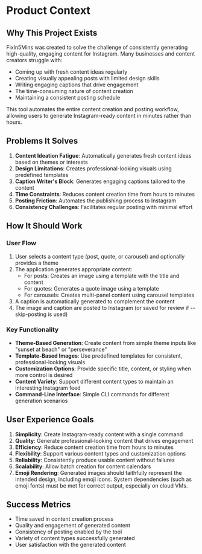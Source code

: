 # Product Context

## Why This Project Exists
FixIn5Mins was created to solve the challenge of consistently generating high-quality, engaging content for Instagram. Many businesses and content creators struggle with:
- Coming up with fresh content ideas regularly
- Creating visually appealing posts with limited design skills
- Writing engaging captions that drive engagement
- The time-consuming nature of content creation
- Maintaining a consistent posting schedule

This tool automates the entire content creation and posting workflow, allowing users to generate Instagram-ready content in minutes rather than hours.

## Problems It Solves
1. **Content Ideation Fatigue**: Automatically generates fresh content ideas based on themes or interests
2. **Design Limitations**: Creates professional-looking visuals using predefined templates
3. **Caption Writer's Block**: Generates engaging captions tailored to the content
4. **Time Constraints**: Reduces content creation time from hours to minutes
5. **Posting Friction**: Automates the publishing process to Instagram
6. **Consistency Challenges**: Facilitates regular posting with minimal effort

## How It Should Work

### User Flow
1. User selects a content type (post, quote, or carousel) and optionally provides a theme
2. The application generates appropriate content:
   - For posts: Creates an image using a template with the title and content
   - For quotes: Generates a quote image using a template
   - For carousels: Creates multi-panel content using carousel templates
3. A caption is automatically generated to complement the content
4. The image and caption are posted to Instagram (or saved for review if --skip-posting is used)

### Key Functionality
- **Theme-Based Generation**: Create content from simple theme inputs like "sunset at beach" or "perseverance"
- **Template-Based Images**: Use predefined templates for consistent, professional-looking visuals
- **Customization Options**: Provide specific title, content, or styling when more control is desired
- **Content Variety**: Support different content types to maintain an interesting Instagram feed
- **Command-Line Interface**: Simple CLI commands for different generation scenarios

## User Experience Goals
1. **Simplicity**: Create Instagram-ready content with a single command
2. **Quality**: Generate professional-looking content that drives engagement
3. **Efficiency**: Reduce content creation time from hours to minutes
4. **Flexibility**: Support various content types and customization options
5. **Reliability**: Consistently produce usable content without failures
6. **Scalability**: Allow batch creation for content calendars
7. **Emoji Rendering**: Generated images should faithfully represent the intended design, including emoji icons. System dependencies (such as emoji fonts) must be met for correct output, especially on cloud VMs.

## Success Metrics
- Time saved in content creation process
- Quality and engagement of generated content
- Consistency of posting enabled by the tool
- Variety of content types successfully generated
- User satisfaction with the generated content 